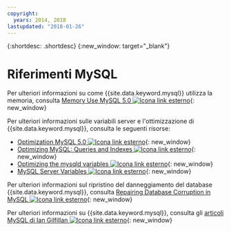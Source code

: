 ```yaml
---
copyright:
  years: 2014, 2018
lastupdated: "2018-01-26"
---
```


{:shortdesc: .shortdesc}
{:new_window: target="_blank"}

# Riferimenti MySQL

Per ulteriori informazioni su come {{site.data.keyword.mysql}} utilizza la memoria, consulta [Memory Use MySQL 5.0 ![Icona link esterno](../../icons/launch-glyph.svg "Icona link esterno")](http://dev.mysql.com/doc/refman/5.0/en/memory-use.html){: new_window}

Per ulteriori informazioni sulle variabili server e l'ottimizzazione di {{site.data.keyword.mysql}}, consulta le seguenti risorse:
* [Optimization MySQL 5.0 ![Icona link esterno](../../icons/launch-glyph.svg "Icona link esterno")](http://dev.mysql.com/doc/refman/5.0/en/optimization.html){: new_window}
* [Optimizing MySQL: Queries and Indexes ![Icona link esterno](../../icons/launch-glyph.svg "Icona link esterno")](http://www.databasejournal.com/features/mysql/article.php/1382791){: new_window}
* [Optimizing the mysqld variables ![Icona link esterno](../../icons/launch-glyph.svg "Icona link esterno")](http://www.databasejournal.com/features/mysql/article.php/3367871){: new_window}
* [MySQL Server Variables ![Icona link esterno](../../icons/launch-glyph.svg "Icona link esterno")](http://www.mysqlperformanceblog.com/2006/06/08/mysql-server-variables-sql-layer-or-storage-engine-specific/){: new_window}

Per ulteriori informazioni sul ripristino del danneggiamento del database {{site.data.keyword.mysql}}, consulta [Repairing Database Corruption in MySQL ![Icona link esterno](../../icons/launch-glyph.svg "Icona link esterno")](http://www.databasejournal.com/features/mysql/article.php/3300511){: new_window}

Per ulteriori informazioni su {{site.data.keyword.mysql}}, consulta gli [articoli MySQL di Ian Gilfillan ![Icona link esterno](../../icons/launch-glyph.svg "Icona link esterno")](http://www.databasejournal.com/article.php/1474351){: new_window}
